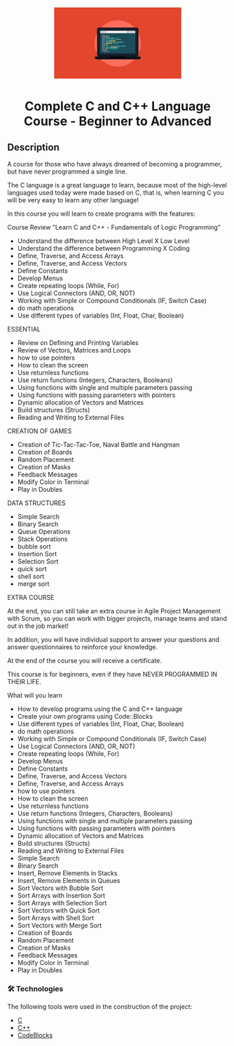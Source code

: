 <h1 align="center">
  <img alt="C and C++ Language Course" src="./img/logo.png" />
</h1>


<h1 align="center">Complete C and C++ Language Course - Beginner to Advanced</h1>

## Description

A course for those who have always dreamed of becoming a programmer, but have never programmed a single line.

The C language is a great language to learn, because most of the high-level languages used today were made based on C, that is, when learning C you will be very easy to learn any other language!

In this course you will learn to create programs with the features:

Course Review "Learn C and C++ - Fundamentals of Logic Programming"

- Understand the difference between High Level X Low Level
- Understand the difference between Programming X Coding
- Define, Traverse, and Access Arrays
- Define, Traverse, and Access Vectors
- Define Constants
- Develop Menus
- Create repeating loops (While, For)
- Use Logical Connectors (AND, OR, NOT)
- Working with Simple or Compound Conditionals (IF, Switch Case)
- do math operations
- Use different types of variables (Int, Float, Char, Boolean)

ESSENTIAL

- Review on Defining and Printing Variables
- Review of Vectors, Matrices and Loops
- how to use pointers
- How to clean the screen
- Use returnless functions
- Use return functions (Integers, Characters, Booleans)
- Using functions with single and multiple parameters passing
- Using functions with passing parameters with pointers
- Dynamic allocation of Vectors and Matrices
- Build structures (Structs)
- Reading and Writing to External Files

CREATION OF GAMES

- Creation of Tic-Tac-Tac-Toe, Naval Battle and Hangman
- Creation of Boards
- Random Placement
- Creation of Masks
- Feedback Messages
- Modify Color in Terminal
- Play in Doubles

DATA STRUCTURES
- Simple Search
- Binary Search
- Queue Operations
- Stack Operations
- bubble sort
- Insertion Sort
- Selection Sort
- quick sort
- shell sort
- merge sort

EXTRA COURSE

At the end, you can still take an extra course in Agile Project Management with Scrum, so you can work with bigger projects, manage teams and stand out in the job market!

In addition, you will have individual support to answer your questions and answer questionnaires to reinforce your knowledge.

At the end of the course you will receive a certificate.

This course is for beginners, even if they have NEVER PROGRAMMED IN THEIR LIFE.

What will you learn
- How to develop programs using the C and C++ language
- Create your own programs using Code::Blocks
- Use different types of variables (Int, Float, Char, Boolean)
- do math operations
- Working with Simple or Compound Conditionals (IF, Switch Case)
- Use Logical Connectors (AND, OR, NOT)
- Create repeating loops (While, For)
- Develop Menus
- Define Constants
- Define, Traverse, and Access Vectors
- Define, Traverse, and Access Arrays
- how to use pointers
- How to clean the screen
- Use returnless functions
- Use return functions (Integers, Characters, Booleans)
- Using functions with single and multiple parameters passing
- Using functions with passing parameters with pointers
- Dynamic allocation of Vectors and Matrices
- Build structures (Structs)
- Reading and Writing to External Files
- Simple Search
- Binary Search
- Insert, Remove Elements in Stacks
- Insert, Remove Elements in Queues
- Sort Vectors with Bubble Sort
- Sort Arrays with Insertion Sort
- Sort Arrays with Selection Sort
- Sort Vectors with Quick Sort
- Sort Arrays with Shell Sort
- Sort Vectors with Merge Sort
- Creation of Boards
- Random Placement
- Creation of Masks
- Feedback Messages
- Modify Color in Terminal
- Play in Doubles

### 🛠 Technologies

The following tools were used in the construction of the project:

- [C](https://pt.wikipedia.org/wiki/C%2B%2B)
- [C++](https://cplusplus.com/doc/tutorial/)
- [CodeBlocks](https://www.codeblocks.org/)

